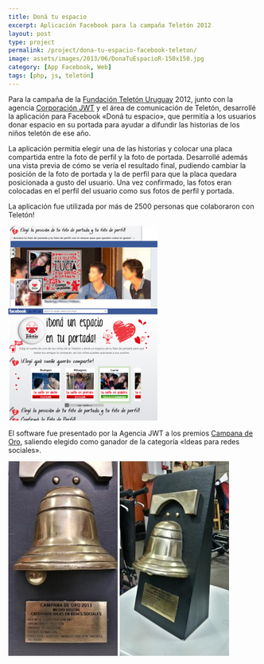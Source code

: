 ```yaml
---
title: Doná tu espacio
excerpt: Aplicación Facebook para la campaña Teletón 2012
layout: post
type: project
permalink: /project/dona-tu-espacio-facebook-teleton/
image: assets/images/2013/06/DonaTuEspacioR-150x150.jpg
category: [App Facebook, Web]
tags: [php, js, teletón]
---
```

Para la campaña de la [Fundación Teletón Uruguay](http://www.teleton.org.uy) 2012, junto con la agencia [Corporación JWT](https://www.jwt.com.uy) y el área de comunicación de Teletón, desarrollé la aplicación para Facebook «Doná tu espacio», que permitía a los usuarios donar espacio en su portada para ayudar a difundir las historias de los niños teletón de ese año.

La aplicación permitía elegir una de las historias y colocar una placa compartida entre la foto de perfil y la foto de portada. Desarrollé además una vista previa de cómo se vería el resultado final, pudiendo cambiar la posición de la foto de portada y la de perfil para que la placa quedara posicionada a gusto del usuario. Una vez confirmado, las fotos eran colocadas en el perfil del usuario como sus fotos de perfil y portada.

La aplicación fue utilizada por más de 2500 personas que colaboraron con Teletón!

![Imágenes de la app en funcionamiento](/assets/images/2013/06/DonaTuEspacio2-300x163.png)
![Imágenes de la app en funcionamiento](/assets/images/2013/06/DonaTuEspacio1-300x225.png)

El software fue presentado por la Agencia JWT a los premios [Campana de Oro](http://www.campanadeoro.com/), saliendo elegido como ganador de la categoría «Ideas para redes sociales». 

![Premio Campana de Oro](/assets/images/2013/06/campana2-220x391.jpg)
![Premio Campana de Oro](/assets/images/2013/06/campana1-220x391.jpg)